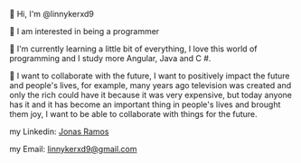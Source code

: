 👋 Hi, I'm @linnykerxd9

👀 I am interested in being a programmer

🌱 I'm currently learning a little bit of everything, I love this world of programming and I study more Angular, Java and C #.

💞️ I want to collaborate with the future, I want to positively impact the future and people's lives, for example,
many years ago television was created and only the rich could have it because it was very expensive,
but today anyone has it and it has become an important thing in people's lives and brought them joy,
I want to be able to collaborate with things for the future.

my Linkedin: [Jonas Ramos](https://www.linkedin.com/in/jonas-r-3370b6b4/)


my Email: linnykerxd9@gmail.com

<!---
linnykerxd9/linnykerxd9 is a ✨ special ✨ repository because its `README.md` (this file) appears on your GitHub profile.
You can click the Preview link to take a look at your changes.
--->
